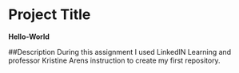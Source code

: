 # Project Title
**Hello-World**

##Description
During this assignment I used LinkedIN Learning and professor Kristine Arens instruction to create my first repository.

